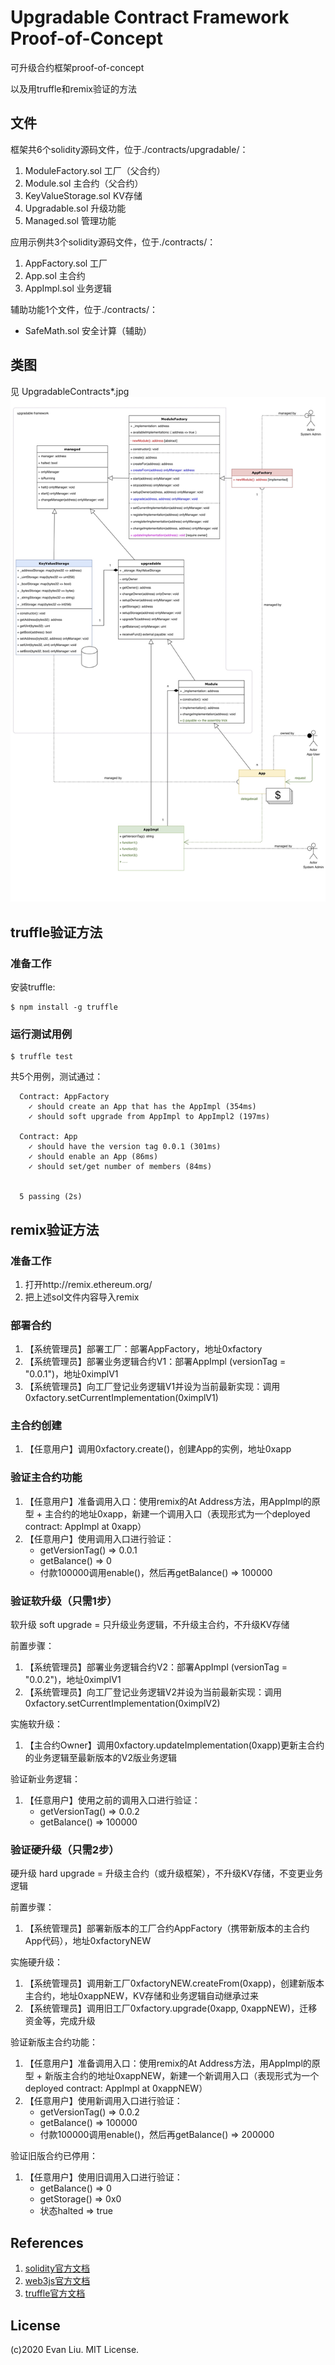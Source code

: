 # Upgradable Contract Framework Proof-of-Concept

可升级合约框架proof-of-concept

以及用truffle和remix验证的方法

## 文件

框架共6个solidity源码文件，位于./contracts/upgradable/：
1. ModuleFactory.sol 工厂（父合约）
1. Module.sol 主合约（父合约）
1. KeyValueStorage.sol KV存储
1. Upgradable.sol 升级功能
1. Managed.sol 管理功能

应用示例共3个solidity源码文件，位于./contracts/：
1. AppFactory.sol 工厂
1. App.sol 主合约
1. AppImpl.sol 业务逻辑

辅助功能1个文件，位于./contracts/：
* SafeMath.sol 安全计算（辅助）

## 类图

见 UpgradableContracts\*.jpg
![](UpgradableContracts3.jpg)

## truffle验证方法

### 准备工作

安装truffle: 

```
$ npm install -g truffle
```

### 运行测试用例

```
$ truffle test
```

共5个用例，测试通过：

```
  Contract: AppFactory
    ✓ should create an App that has the AppImpl (354ms)
    ✓ should soft upgrade from AppImpl to AppImpl2 (197ms)

  Contract: App
    ✓ should have the version tag 0.0.1 (301ms)
    ✓ should enable an App (86ms)
    ✓ should set/get number of members (84ms)


  5 passing (2s)
```

## remix验证方法

### 准备工作

1. 打开http://remix.ethereum.org/
1. 把上述sol文件内容导入remix

### 部署合约

1. 【系统管理员】部署工厂：部署AppFactory，地址0xfactory
1. 【系统管理员】部署业务逻辑合约V1：部署AppImpl (versionTag = "0.0.1")，地址0ximplV1
1. 【系统管理员】向工厂登记业务逻辑V1并设为当前最新实现：调用0xfactory.setCurrentImplementation(0ximplV1)

### 主合约创建

1. 【任意用户】调用0xfactory.create()，创建App的实例，地址0xapp

### 验证主合约功能

1. 【任意用户】准备调用入口：使用remix的At Address方法，用AppImpl的原型 + 主合约的地址0xapp，新建一个调用入口（表现形式为一个deployed contract: AppImpl at 0xapp）
1. 【任意用户】使用调用入口进行验证：
	- getVersionTag() => 0.0.1
	- getBalance() => 0
	- 付款100000调用enable()，然后再getBalance() => 100000

### 验证软升级（只需1步）

软升级 soft upgrade = 只升级业务逻辑，不升级主合约，不升级KV存储

前置步骤：

1. 【系统管理员】部署业务逻辑合约V2：部署AppImpl (versionTag = "0.0.2")，地址0ximplV1
1. 【系统管理员】向工厂登记业务逻辑V2并设为当前最新实现：调用0xfactory.setCurrentImplementation(0ximplV2)

实施软升级：

1. 【主合约Owner】调用0xfactory.updateImplementation(0xapp)更新主合约的业务逻辑至最新版本的V2版业务逻辑

验证新业务逻辑：

1. 【任意用户】使用之前的调用入口进行验证：
	- getVersionTag() => 0.0.2
	- getBalance() => 100000

### 验证硬升级（只需2步）

硬升级 hard upgrade = 升级主合约（或升级框架），不升级KV存储，不变更业务逻辑

前置步骤：

1. 【系统管理员】部署新版本的工厂合约AppFactory（携带新版本的主合约App代码），地址0xfactoryNEW

实施硬升级：

1. 【系统管理员】调用新工厂0xfactoryNEW.createFrom(0xapp)，创建新版本主合约，地址0xappNEW，KV存储和业务逻辑自动继承过来
2. 【系统管理员】调用旧工厂0xfactory.upgrade(0xapp, 0xappNEW)，迁移资金等，完成升级

验证新版主合约功能：

1. 【任意用户】准备调用入口：使用remix的At Address方法，用AppImpl的原型 + 新版主合约的地址0xappNEW，新建一个新调用入口（表现形式为一个deployed contract: AppImpl at 0xappNEW）
1. 【任意用户】使用新调用入口进行验证：
	- getVersionTag() => 0.0.2
	- getBalance() => 100000
	- 付款100000调用enable()，然后再getBalance() => 200000
	
验证旧版合约已停用：

1. 【任意用户】使用旧调用入口进行验证：
	- getBalance() => 0
	- getStorage() => 0x0
	- 状态halted => true

## References

1. [solidity官方文档](https://solidity.readthedocs.io/)
1. [web3js官方文档](https://web3js.readthedocs.io/)
2. [truffle官方文档](https://www.trufflesuite.com/docs/truffle/overview)

## License
(c)2020 Evan Liu. MIT License.
